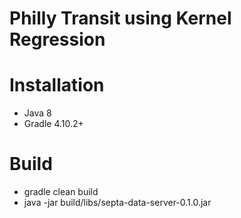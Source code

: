 # Philly Transit using Kernel Regression

# Installation
* Java 8
* Gradle 4.10.2+

# Build
* gradle clean build
* java -jar build/libs/septa-data-server-0.1.0.jar
